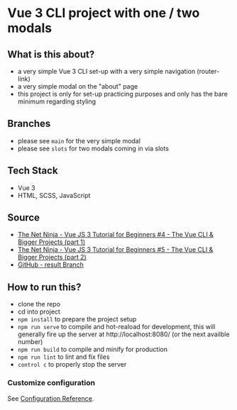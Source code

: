 # Vue 3 CLI project with one / two modals

## What is this about?
- a very simple Vue 3 CLI set-up with a very simple navigation (router-link)
- a very simple modal on the "about" page
- this project is only for set-up practicing purposes and only has the bare minimum regarding styling

## Branches
- please see `main` for the very simple modal
- please see `slots` for two modals coming in via slots

## Tech Stack
- Vue 3
- HTML, SCSS, JavaScript

## Source
- [The Net Ninja - Vue JS 3 Tutorial for Beginners #4 - The Vue CLI & Bigger Projects (part 1)](https://www.youtube.com/watch?v=GWRvrSqnFbM&list=PL4cUxeGkcC9hYYGbV60Vq3IXYNfDk8At1&index=4)
- [The Net Ninja - Vue JS 3 Tutorial for Beginners #5 - The Vue CLI & Bigger Projects (part 2)](https://www.youtube.com/watch?v=KM1U6DqZf8M&list=PL4cUxeGkcC9hYYGbV60Vq3IXYNfDk8At1&index=5)
- [GitHub - result Branch](https://github.com/iamshaunjp/Vue-3-Firebase/tree/lesson-30)

## How to run this?
- clone the repo
- cd into project
- `npm install` to prepare the project setup
- `npm run serve` to compile and hot-reaload for development, this will generally fire up the server at http://localhost:8080/ (or the next availble number)
- `npm run build` to compile and minify for production
- `npm run lint` to lint and fix files
- `control c` to properly stop the server

### Customize configuration
See [Configuration Reference](https://cli.vuejs.org/config/).

